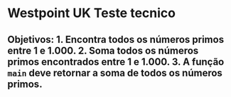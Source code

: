 # Westpoint UK  Teste tecnico 

## Objetivos: 1. Encontra todos os números primos entre 1 e 1.000. 2. Soma todos os números primos encontrados entre 1 e 1.000. 3. A função `main` deve retornar a soma de todos os números primos. 